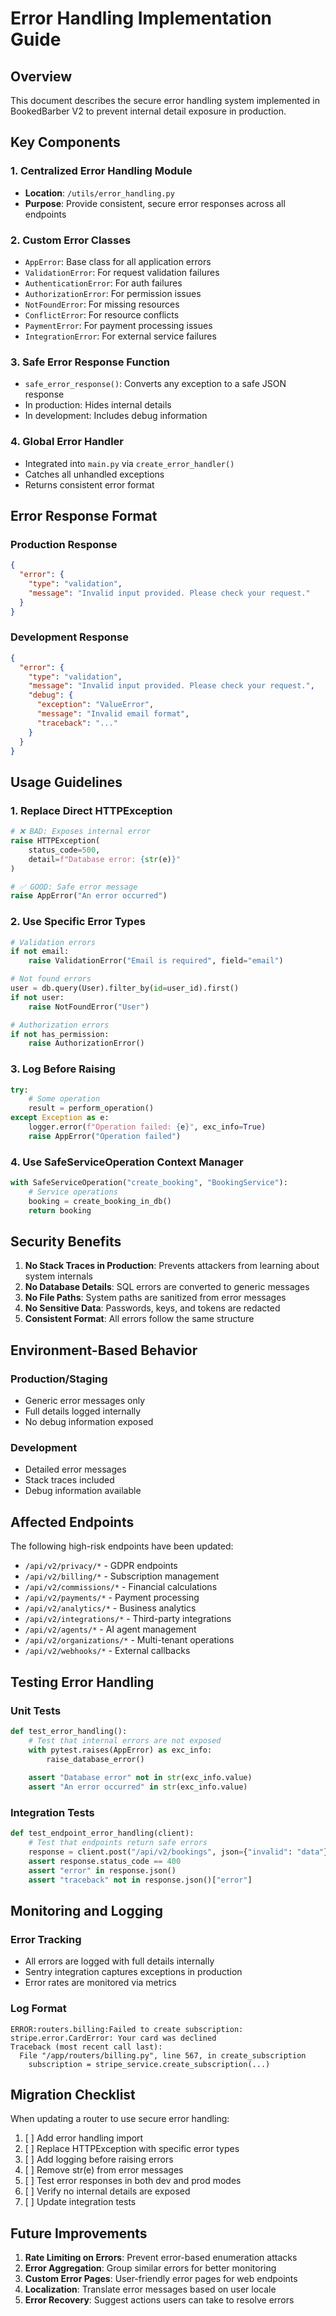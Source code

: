 # Error Handling Implementation Guide

## Overview

This document describes the secure error handling system implemented in BookedBarber V2 to prevent internal detail exposure in production.

## Key Components

### 1. Centralized Error Handling Module
- **Location**: `/utils/error_handling.py`
- **Purpose**: Provide consistent, secure error responses across all endpoints

### 2. Custom Error Classes
- `AppError`: Base class for all application errors
- `ValidationError`: For request validation failures
- `AuthenticationError`: For auth failures
- `AuthorizationError`: For permission issues
- `NotFoundError`: For missing resources
- `ConflictError`: For resource conflicts
- `PaymentError`: For payment processing issues
- `IntegrationError`: For external service failures

### 3. Safe Error Response Function
- `safe_error_response()`: Converts any exception to a safe JSON response
- In production: Hides internal details
- In development: Includes debug information

### 4. Global Error Handler
- Integrated into `main.py` via `create_error_handler()`
- Catches all unhandled exceptions
- Returns consistent error format

## Error Response Format

### Production Response
```json
{
  "error": {
    "type": "validation",
    "message": "Invalid input provided. Please check your request."
  }
}
```

### Development Response
```json
{
  "error": {
    "type": "validation",
    "message": "Invalid input provided. Please check your request.",
    "debug": {
      "exception": "ValueError",
      "message": "Invalid email format",
      "traceback": "..."
    }
  }
}
```

## Usage Guidelines

### 1. Replace Direct HTTPException
```python
# ❌ BAD: Exposes internal error
raise HTTPException(
    status_code=500,
    detail=f"Database error: {str(e)}"
)

# ✅ GOOD: Safe error message
raise AppError("An error occurred")
```

### 2. Use Specific Error Types
```python
# Validation errors
if not email:
    raise ValidationError("Email is required", field="email")

# Not found errors
user = db.query(User).filter_by(id=user_id).first()
if not user:
    raise NotFoundError("User")

# Authorization errors
if not has_permission:
    raise AuthorizationError()
```

### 3. Log Before Raising
```python
try:
    # Some operation
    result = perform_operation()
except Exception as e:
    logger.error(f"Operation failed: {e}", exc_info=True)
    raise AppError("Operation failed")
```

### 4. Use SafeServiceOperation Context Manager
```python
with SafeServiceOperation("create_booking", "BookingService"):
    # Service operations
    booking = create_booking_in_db()
    return booking
```

## Security Benefits

1. **No Stack Traces in Production**: Prevents attackers from learning about system internals
2. **No Database Details**: SQL errors are converted to generic messages
3. **No File Paths**: System paths are sanitized from error messages
4. **No Sensitive Data**: Passwords, keys, and tokens are redacted
5. **Consistent Format**: All errors follow the same structure

## Environment-Based Behavior

### Production/Staging
- Generic error messages only
- Full details logged internally
- No debug information exposed

### Development
- Detailed error messages
- Stack traces included
- Debug information available

## Affected Endpoints

The following high-risk endpoints have been updated:
- `/api/v2/privacy/*` - GDPR endpoints
- `/api/v2/billing/*` - Subscription management
- `/api/v2/commissions/*` - Financial calculations
- `/api/v2/payments/*` - Payment processing
- `/api/v2/analytics/*` - Business analytics
- `/api/v2/integrations/*` - Third-party integrations
- `/api/v2/agents/*` - AI agent management
- `/api/v2/organizations/*` - Multi-tenant operations
- `/api/v2/webhooks/*` - External callbacks

## Testing Error Handling

### Unit Tests
```python
def test_error_handling():
    # Test that internal errors are not exposed
    with pytest.raises(AppError) as exc_info:
        raise_database_error()
    
    assert "Database error" not in str(exc_info.value)
    assert "An error occurred" in str(exc_info.value)
```

### Integration Tests
```python
def test_endpoint_error_handling(client):
    # Test that endpoints return safe errors
    response = client.post("/api/v2/bookings", json={"invalid": "data"})
    assert response.status_code == 400
    assert "error" in response.json()
    assert "traceback" not in response.json()["error"]
```

## Monitoring and Logging

### Error Tracking
- All errors are logged with full details internally
- Sentry integration captures exceptions in production
- Error rates are monitored via metrics

### Log Format
```
ERROR:routers.billing:Failed to create subscription: stripe.error.CardError: Your card was declined
Traceback (most recent call last):
  File "/app/routers/billing.py", line 567, in create_subscription
    subscription = stripe_service.create_subscription(...)
```

## Migration Checklist

When updating a router to use secure error handling:

1. [ ] Add error handling import
2. [ ] Replace HTTPException with specific error types
3. [ ] Add logging before raising errors
4. [ ] Remove str(e) from error messages
5. [ ] Test error responses in both dev and prod modes
6. [ ] Verify no internal details are exposed
7. [ ] Update integration tests

## Future Improvements

1. **Rate Limiting on Errors**: Prevent error-based enumeration attacks
2. **Error Aggregation**: Group similar errors for better monitoring
3. **Custom Error Pages**: User-friendly error pages for web endpoints
4. **Localization**: Translate error messages based on user locale
5. **Error Recovery**: Suggest actions users can take to resolve errors